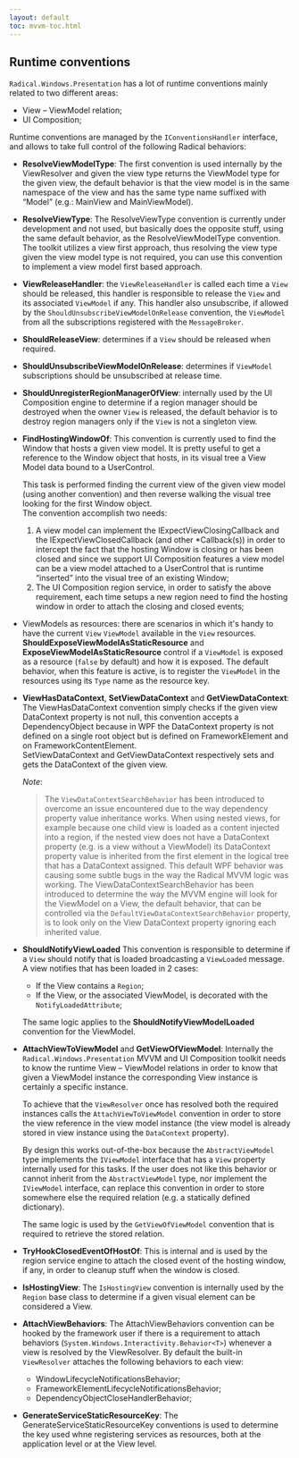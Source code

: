 ```yaml
---
layout: default
toc: mvvm-toc.html
---
```

## Runtime conventions

`Radical.Windows.Presentation` has a lot of runtime conventions mainly related to two different areas:

* View – ViewModel relation;
* UI Composition;

Runtime conventions are managed by the `IConventionsHandler` interface, and allows to take full control of the following Radical behaviors:

* **ResolveViewModelType**: The first convention is used internally by the ViewResolver and given the view type returns the ViewModel type for the given view, the default behavior is that the view model is in the same namespace of the view and has the same type name suffixed with “Model” (e.g.: MainView and MainViewModel).

* **ResolveViewType**: The ResolveViewType convention is currently under development and not used, but basically does the opposite stuff, using the same default behavior, as the ResolveViewModelType convention. The toolkit utilizes a view first approach, thus resolving the view type given the view model type is not required, you can use this convention to implement a view model first based approach.

* **ViewReleaseHandler**: the `ViewReleaseHandler` is called each time a `View` should be released, this handler is responsible to release the `View` and its associated `ViewModel` if any. This handler also unsubscribe, if allowed by the `ShouldUnsubscribeViewModelOnRelease` convention, the `ViewModel` from all the subscriptions registered with the `MessageBroker`.

* **ShouldReleaseView**: determines if a `View` should be released when required.

* **ShouldUnsubscribeViewModelOnRelease**: determines if `ViewModel` subscriptions should be unsubscribed at release time.

* **ShouldUnregisterRegionManagerOfView**: internally used by the UI Composition engine to determine if a region manager should be destroyed when the owner `View` is released, the default behavior is to destroy region managers only if the `View` is not a singleton view.

* **FindHostingWindowOf**: This convention is currently used to find the Window that hosts a given view model. It is pretty useful to get a reference to the Window object that hosts, in its visual tree a View Model data bound to a UserControl.

    This task is performed finding the current view of the given view model (using another convention) and then reverse walking the visual tree looking for the first Window object.  
The convention accomplish two needs:

    1. A view model can implement the IExpectViewClosingCallback and the IExpectViewClosedCallback (and other *Callback(s)) in order to intercept the fact that the hosting Window is closing or has been closed and since we support UI Composition features a view model can be a view model attached to a UserControl that is runtime “inserted” into the visual tree of an existing Window;
    2. The UI Composition region service, in order to satisfy the above requirement, each time setups a new region need to find the hosting window in order to attach the closing and closed events;

* ViewModels as resources: there are scenarios in which it's handy to have the current `View` `ViewModel` available in the `View` resources. **ShouldExposeViewModelAsStaticResource** and **ExposeViewModelAsStaticResource** control if a `ViewModel` is exposed as a resource (`false` by default) and how it is exposed. The default behavior, when this feature is active, is to register the `ViewModel` in the resources using its `Type` name as the resource key.

* **ViewHasDataContext**, **SetViewDataContext** and **GetViewDataContext**: The ViewHasDataContext convention simply checks if the given view DataContext property is not null, this convention accepts a DependencyObject because in WPF the DataContext property is not defined on a single root object but is defined on FrameworkElement and on FrameworkContentElement.  
SetViewDataContext and GetViewDataContext respectively sets and gets the DataContext of the given view.

    *Note*:

    > The `ViewDataContextSearchBehavior` has been introduced to overcome an issue encountered due to the way dependency property value inheritance works. When using nested views, for example because one child view is loaded as a content injected into a region, if the nested view does not have a DataContext property (e.g. is a view without a ViewModel) its DataContext property value is inherited from the first element in the logical tree that has a DataContext assigned. This default WPF behavior was causing some subtle bugs in the way the Radical MVVM logic was working. The ViewDataContextSearchBehavior has been introduced to determine the way the MVVM engine will look for the ViewModel on a View, the default behavior, that can be controlled via the `DefaultViewDataContextSearchBehavior` property, is to look only on the View DataContext property ignoring each inherited value.

* **ShouldNotifyViewLoaded** This convention is responsible to determine if a `View` should notify that is loaded  broadcasting a `ViewLoaded` message. A view notifies that has been loaded in 2 cases:

     * If the View contains a `Region`;
     * If the View, or the associated ViewModel, is decorated with the `NotifyLoadedAttribute`;

    The same logic applies to the **ShouldNotifyViewModelLoaded** convention for the ViewModel.

* **AttachViewToViewModel** and **GetViewOfViewModel**: Internally the `Radical.Windows.Presentation` MVVM and UI Composition toolkit needs to know the runtime View – ViewModel relations in order to know that given a ViewModel instance the corresponding View instance is certainly a specific instance.
    
    To achieve that the `ViewResolver` once has resolved both the required instances calls the `AttachViewToViewModel` convention in order to store the view reference in the view model instance (the view model is already stored in view instance using the `DataContext` property).

    By design this works out-of-the-box because the `AbstractViewModel` type implements the `IViewModel` interface that has a `View` property internally used for this tasks. If the user does not like this behavior or cannot inherit from the `AbstractViewModel` type, nor implement the `IViewModel` interface, can replace this convention in order to store somewhere else the required relation (e.g. a statically defined dictionary).

    The same logic is used by the `GetViewOfViewModel` convention that is required to retrieve the stored relation.

* **TryHookClosedEventOfHostOf**: This is internal and is used by the region service engine to attach the closed event of the hosting window, if any, in order to cleanup stuff when the window is closed.

* **IsHostingView**: The `IsHostingView` convention is internally used by the `Region` base class to determine if a given visual element can be considered a View.

* **AttachViewBehaviors**: The AttachViewBehaviors convention can be hooked by the framework user if there is a requirement to attach behaviors (`System.Windows.Interactivity.Behavior<T>`) whenever a view is resolved by the ViewResolver. By default the built-in `ViewResolver` attaches the following behaviors to each view:

    * WindowLifecycleNotificationsBehavior;
    * FrameworkElementLifecycleNotificationsBehavior;
    * DependencyObjectCloseHandlerBehavior;

* **GenerateServiceStaticResourceKey**: The GenerateServiceStaticResourceKey conventions is used to determine the key used whne registering services as resources, both at the application level or at the View level.
